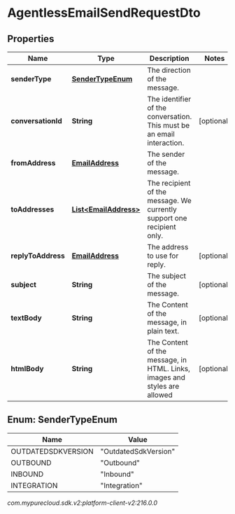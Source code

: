 # AgentlessEmailSendRequestDto


## Properties

| Name | Type | Description | Notes |
| ------------ | ------------- | ------------- | ------------- |
| **senderType** | [**SenderTypeEnum**](#Enum--SenderTypeEnum) | The direction of the message. |  |
| **conversationId** | **String** | The identifier of the conversation. This must be an email interaction. |  [optional] |
| **fromAddress** | [**EmailAddress**](EmailAddress) | The sender of the message. |  |
| **toAddresses** | [**List&lt;EmailAddress&gt;**](EmailAddress) | The recipient of the message. We currently support one recipient only. |  |
| **replyToAddress** | [**EmailAddress**](EmailAddress) | The address to use for reply. |  [optional] |
| **subject** | **String** | The subject of the message. |  [optional] |
| **textBody** | **String** | The Content of the message, in plain text. |  [optional] |
| **htmlBody** | **String** | The Content of the message, in HTML. Links, images and styles are allowed |  [optional] |


## Enum: SenderTypeEnum

| Name | Value |
| ---- | ----- |
| OUTDATEDSDKVERSION | &quot;OutdatedSdkVersion&quot; | 
| OUTBOUND | &quot;Outbound&quot; | 
| INBOUND | &quot;Inbound&quot; | 
| INTEGRATION | &quot;Integration&quot; | 




_com.mypurecloud.sdk.v2:platform-client-v2:216.0.0_
